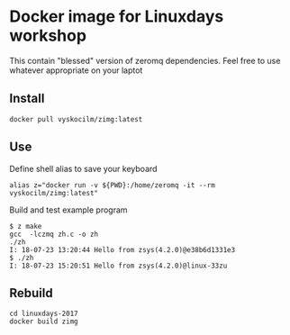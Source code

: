 # Docker image for Linuxdays workshop

This contain "blessed" version of zeromq dependencies. Feel free to use
whatever appropriate on your laptot

## Install

```
docker pull vyskocilm/zimg:latest
```

## Use

Define shell alias to save your keyboard

```
alias z="docker run -v ${PWD}:/home/zeromq -it --rm vyskocilm/zimg:latest"
```

Build and test example program
```
$ z make
gcc  -lczmq zh.c -o zh
./zh
I: 18-07-23 13:20:44 Hello from zsys(4.2.0)@e38b6d1331e3
$ ./zh
I: 18-07-23 15:20:51 Hello from zsys(4.2.0)@linux-33zu
```

## Rebuild

```
cd linuxdays-2017
docker build zimg
```
